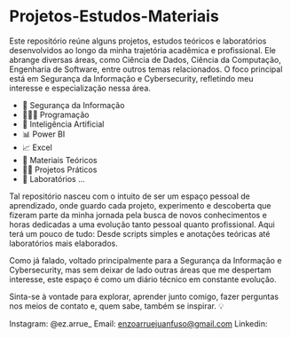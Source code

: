 # Projetos-Estudos-Materiais
Este repositório reúne alguns projetos, estudos teóricos e laboratórios desenvolvidos ao longo da minha trajetória acadêmica e profissional. Ele abrange diversas áreas, como Ciência de Dados, Ciência da Computação, Engenharia de Software, entre outros temas relacionados. O foco principal está em Segurança da Informação e Cybersecurity, refletindo meu interesse e especialização nessa área.

- 🔐 Segurança da Informação
- 👩🏻‍💻 Programação
- 🤖 Inteligência Artificial
- 📊 Power BI
- 📈 Excel
- 📘 Materiais Teóricos
- 👷🏻 Projetos Práticos
- 🧪 Laboratórios
...

Tal repositório nasceu com o intuito de ser um espaço pessoal de aprendizado, onde guardo cada projeto, experimento e descoberta que fizeram parte da minha jornada pela busca de novos conhecimentos e horas dedicadas a uma evolução tanto pessoal quanto profissional.
Aqui terá um pouco de tudo: Desde scripts simples e anotações teóricas até laboratórios mais elaborados.

Como já falado, voltado principalmente para a Segurança da Informação e Cybersecurity, mas sem deixar de lado outras áreas que me despertam interesse, este espaço é como um diário técnico em constante evolução.

Sinta-se à vontade para explorar, aprender junto comigo, fazer perguntas nos meios de contato e, quem sabe, também se inspirar. 💡

Instagram: @ez.arrue_ 
Email: enzoarruejuanfuso@gmail.com
Linkedin: 
